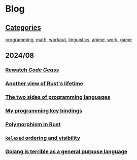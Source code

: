 # Blog

## [Categories](./category.md)

[programming](./category.md#programming), 
[math](./category.md#math), 
[workout](./category.md#workout),
[linguistics](./category.md#linguistics),
[anime](./category.md#anime),
[work](./category.md#work),
[game](./category.md#game)

## 2024/08

### [Rewatch *Code Geass*](./2024-08-11-03.md)
### [Another view of Rust's lifetime](./2024-08-11-02.md)
### [The two sides of programming languages](./2024-08-11-01.md)
### [My programming key bindings](./2024-08-10-01.md)
### [Polymorphism in Rust](./2024-08-05-03.md)
### [`Relaxed` ordering and visibility](./2024-08-05-02.md)
### [Golang is terrible as a general purpose language](./2024-08-05-01.md)
